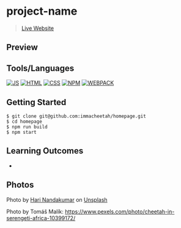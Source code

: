 # project-name

> [Live Website](https://immacheetah.github.io/propject-name/)

## Preview

## Tools/Languages

[![JS](https://img.shields.io/badge/-JAVASCRIPT-000?style=for-the-badge&logo=javascript&logoColor=F0DB4F)](#) [![HTML](https://img.shields.io/badge/-HTML-000?style=for-the-badge&logo=html5)](#) [![CSS](https://img.shields.io/badge/-CSS-000?style=for-the-badge&logo=css3&logoColor=1572B6)](#)
[![NPM](https://img.shields.io/badge/-npm-000?style=for-the-badge&logo=npm)](#) [![WEBPACK](https://img.shields.io/badge/-WEBPACK-000?style=for-the-badge&logo=WEBPACK)](#)

## Getting Started

```
$ git clone git@github.com:immacheetah/homepage.git
$ cd homepage
$ npm run build
$ npm start
```

## Learning Outcomes

-

## Photos
Photo by <a href="https://unsplash.com/@hariprasad000?utm_content=creditCopyText&utm_medium=referral&utm_source=unsplash">Hari Nandakumar</a> on <a href="https://unsplash.com/photos/2-cheetahs-at-field-during-daytime-uIrWBJEvjC4?utm_content=creditCopyText&utm_medium=referral&utm_source=unsplash">Unsplash</a>

Photo by Tomáš Malík: https://www.pexels.com/photo/cheetah-in-serengeti-africa-10399172/
  